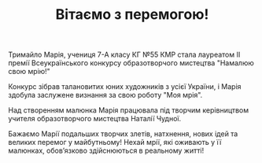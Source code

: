 ﻿---
title: Вітаємо з перемогою!
---

Тримайло Марія, учениця 7-А класу КГ №55 КМР стала лауреатом ІІ премії Всеукраїнського конкурсу образотворчого мистецтва "Намалюю свою мрію!"

Конкурс зібрав талановитих юних художників з усієї України, і Марія здобула заслужене визнання за свою роботу "Моя мрія".

Над створенням малюнка Марія працювала під творчим керівництвом учителя образотворчого мистецтва Наталії Чудної.

Бажаємо Марії подальших творчих злетів, натхнення, нових ідей та великих перемог у майбутньому! Нехай мрії, які оживають у її малюнках, обов’язково здійснюються в реальному житті!

<slideshow />